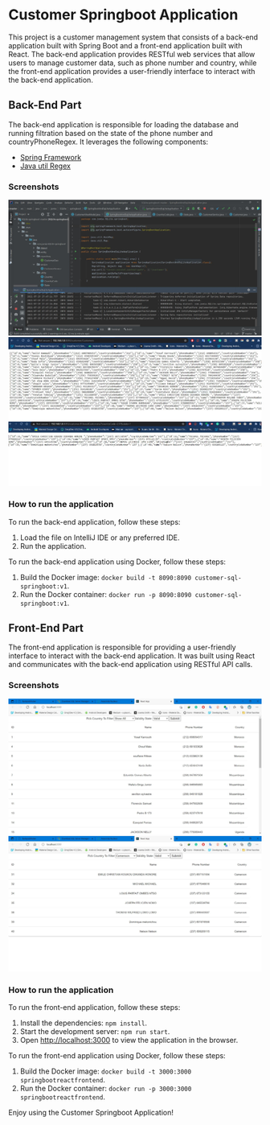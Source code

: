 # Customer Springboot Application

This project is a customer management system that consists of a back-end application built with Spring Boot and a front-end application built with React. The back-end application provides RESTful web services that allow users to manage customer data, such as phone number and country, while the front-end application provides a user-friendly interface to interact with the back-end application.

## Back-End Part

The back-end application is responsible for loading the database and running filtration based on the state of the phone number and countryPhoneRegex. It leverages the following components:

* [Spring Framework](https://spring.io/projects/spring-framework)
* [Java util Regex](https://docs.oracle.com/javase/7/docs/api/java/util/regex/package-summary.html)

### Screenshots

![Screenshot 1](screenshots/spring_app_run.JPG)
![Screenshot 2](screenshots/running_1.JPG)
![Screenshot 3](screenshots/running_2.JPG)

### How to run the application

To run the back-end application, follow these steps:

1. Load the file on IntelliJ IDE or any preferred IDE.
2. Run the application.

To run the back-end application using Docker, follow these steps:

1. Build the Docker image: `docker build -t 8090:8090 customer-sql-springboot:v1`.
2. Run the Docker container: `docker run -p 8090:8090 customer-sql-springboot:v1`.

## Front-End Part

The front-end application is responsible for providing a user-friendly interface to interact with the back-end application. It was built using React and communicates with the back-end application using RESTful API calls.

### Screenshots

![Screenshot 1](springboot-react-frontend/screenshots/Capture.JPG)
![Screenshot 2](springboot-react-frontend/screenshots/Capture1.JPG)

### How to run the application

To run the front-end application, follow these steps:

1. Install the dependencies: `npm install`.
2. Start the development server: `npm run start`.
3. Open [http://localhost:3000](http://localhost:3000) to view the application in the browser.

To run the front-end application using Docker, follow these steps:

1. Build the Docker image: `docker build -t 3000:3000 springbootreactfrontend`.
2. Run the Docker container: `docker run -p 3000:3000 springbootreactfrontend`.

Enjoy using the Customer Springboot Application!
